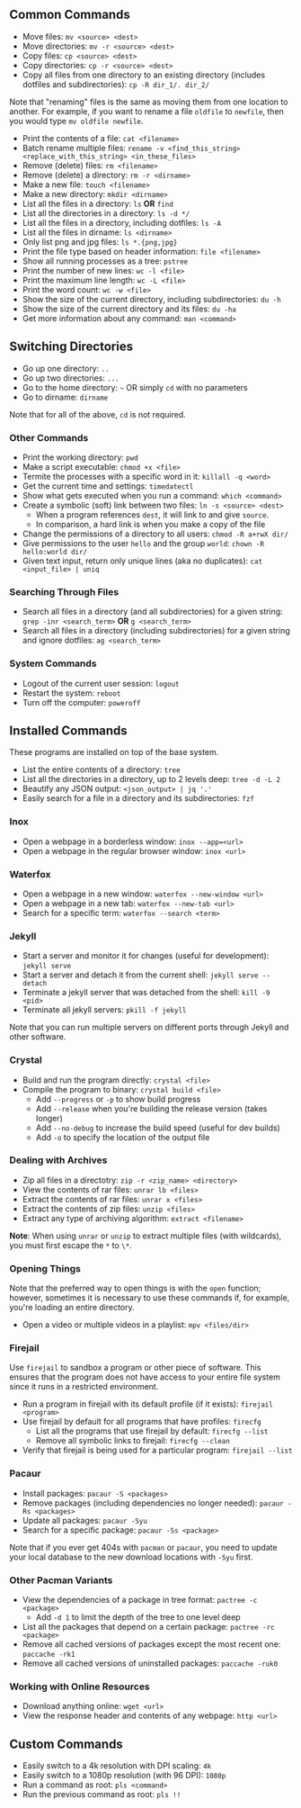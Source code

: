 ## Common Commands

- Move files: `mv <source> <dest>`
- Move directories: `mv -r <source> <dest>`
- Copy files: `cp <source> <dest>`
- Copy directories: `cp -r <source> <dest>`
- Copy all files from one directory to an existing directory (includes dotfiles and subdirectories): `cp -R dir_1/. dir_2/`

Note that "renaming" files is the same as moving them from one location to another. For example, if you want to rename a file `oldfile` to `newfile`, then you would type `mv oldfile newfile`.

- Print the contents of a file: `cat <filename>`
- Batch rename multiple files: `rename -v <find_this_string> <replace_with_this_string> <in_these_files>`
- Remove (delete) files: `rm <filename>`
- Remove (delete) a directory: `rm -r <dirname>`
- Make a new file: `touch <filename>`
- Make a new directory: `mkdir <dirname>`
- List all the files in a directory: `ls` **OR** `find`
- List all the directories in a directory: `ls -d */`
- List all the files in a directory, including dotfiles: `ls -A`
- List all the files in dirname: `ls <dirname>`
- Only list png and jpg files: `ls *.{png,jpg}`
- Print the file type based on header information: `file <filename>`
- Show all running processes as a tree: `pstree`
- Print the number of new lines: `wc -l <file>`
- Print the maximum line length: `wc -L <file>`
- Print the word count: `wc -w <file>`
- Show the size of the current directory, including subdirectories: `du -h`
- Show the size of the current directory and its files: `du -ha`
- Get more information about any command: `man <command>`

## Switching Directories

- Go up one directory: `..`
- Go up two directories: `...`
- Go to the home directory: `~` OR simply `cd` with no parameters
- Go to dirname: `dirname`

Note that for all of the above, `cd` is not required.

### Other Commands

- Print the working directory: `pwd`
- Make a script executable: `chmod +x <file>`
- Termite the processes with a specific word in it: `killall -q <word>`
- Get the current time and settings: `timedatectl`
- Show what gets executed when you run a command: `which <command>`
- Create a symbolic (soft) link between two files: `ln -s <source> <dest>`
    - When a program references `dest`, it will link to and give `source`.
    - In comparison, a hard link is when you make a copy of the file
- Change the permissions of a directory to all users: `chmod -R a+rwX dir/`
- Give permissions to the user `hello` and the group `world`: `chown -R hello:world dir/`
- Given text input, return only unique lines (aka no duplicates): `cat <input_file> | uniq`

### Searching Through Files

- Search all files in a directory (and all subdirectories) for a given string: `grep -inr <search_term>` **OR** `g <search_term>`
- Search all files in a directory (including subdirectories) for a given string and ignore dotfiles: `ag <search_term>`

### System Commands

- Logout of the current user session: `logout`
- Restart the system: `reboot`
- Turn off the computer: `poweroff`

## Installed Commands

These programs are installed on top of the base system.

- List the entire contents of a directory: `tree`
- List all the directories in a directory, up to 2 levels deep: `tree -d -L 2`
- Beautify any JSON output: `<json_output> | jq '.'`
- Easily search for a file in a directory and its subdirectories: `fzf`

### Inox

- Open a webpage in a borderless window: `inox --app=<url>`
- Open a webpage in the regular browser window: `inox <url>`

### Waterfox

- Open a webpage in a new window: `waterfox --new-window <url>`
- Open a webpage in a new tab: `waterfox --new-tab <url>`
- Search for a specific term: `waterfox --search <term>`

### Jekyll

- Start a server and monitor it for changes (useful for development): `jekyll serve`
- Start a server and detach it from the current shell: `jekyll serve --detach`
- Terminate a jekyll server that was detached from the shell: `kill -9 <pid>`
- Terminate all jekyll servers: `pkill -f jekyll`

Note that you can run multiple servers on different ports through Jekyll and other software.

### Crystal

- Build and run the program directly: `crystal <file>`
- Compile the program to binary: `crystal build <file>`
    - Add `--progress` or `-p` to show build progress
    - Add `--release` when you're building the release version (takes longer)
    - Add `--no-debug` to increase the build speed (useful for dev builds)
    - Add `-o` to specify the location of the output file

### Dealing with Archives

- Zip all files in a directotry: `zip -r <zip_name> <directory>`
- View the contents of rar files: `unrar lb <files>`
- Extract the contents of rar files: `unrar x <files>`
- Extract the contents of zip files: `unzip <files>`
- Extract any type of archiving algorithm: `extract <filename>`

**Note**: When using `unrar` or `unzip` to extract multiple files (with wildcards), you must first escape the `*` to `\*`.

### Opening Things

Note that the preferred way to open things is with the `open` function; however, sometimes it is necessary to use these commands if, for example, you're loading an entire directory.

- Open a video or multiple videos in a playlist: `mpv <files/dir>`

### Firejail

Use `firejail` to sandbox a program or other piece of software. This ensures that the program does not have access to your entire file system since it runs in a restricted environment.

- Run a program in firejail with its default profile (if it exists): `firejail <program>`
- Use firejail by default for all programs that have profiles: `firecfg`
    - List all the programs that use firejail by default: `firecfg --list`
    - Remove all symbolic links to firejail: `firecfg --clean`
- Verify that firejail is being used for a particular program: `firejail --list`

### Pacaur

- Install packages: `pacaur -S <packages>`
- Remove packages (including dependencies no longer needed): `pacaur -Rs <packages>`
- Update all packages: `pacaur -Syu`
- Search for a specific package: `pacaur -Ss <package>`

Note that if you ever get 404s with `pacman` or `pacaur`, you need to update your local database to the new download locations with `-Syu` first.

### Other Pacman Variants

- View the dependencies of a package in tree format: `pactree -c <package>`
    - Add `-d 1` to limit the depth of the tree to one level deep
- List all the packages that depend on a certain package: `pactree -rc <package>`
- Remove all cached versions of packages except the most recent one: `paccache -rk1`
- Remove all cached versions of uninstalled packages: `paccache -ruk0`

### Working with Online Resources

- Download anything online: `wget <url>`
- View the response header and contents of any webpage: `http <url>`

## Custom Commands

- Easily switch to a 4k resolution with DPI scaling: `4k`
- Easily switch to a 1080p resolution (with 96 DPI): `1080p`
- Run a command as root: `pls <command>`
- Run the previous command as root: `pls !!`

